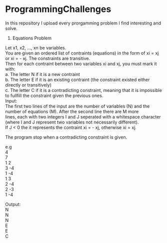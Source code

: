 # ProgrammingChallenges
In this repository I upload every prorgamming problem I find interesting and solve.


1. Equations Problem  
  
Let x1, x2, ..., xn be variables.  
You are given an ordered list of contraints (equations) in the form of xi = xj or xi = - xj. The constraints are transitive.  
Then for each contraint between two variables xi and xj, you must mark it with:  
  a. The letter N if it is a new contraint  
  b. The letter E if it is an existing contraint (the constraint existed either directly or transitively)  
  c. The letter C if it is a contradicting constraint, meaning that it is impossible to fullfill the constraint given the previous ones.  
Input:   
The first two lines of the input are the number of variables (N) and the number of equations (M). After the second line there are M more  
lines, each with two integers I and J seperated with a whitespace character (where I and J represent two variables not necessarily different).  
If J < 0 the it represents the contraint xi = - xj, otherwise xi = xj.  
  
The program stop when a contradicting constraint is given.  

e.g  
4  
7  
1 2  
3 -4  
1 -4  
1 3  
2 -4  
2 -3  
1 -4  
  
Output:  
N  
N  
N  
E  
E  
C  

